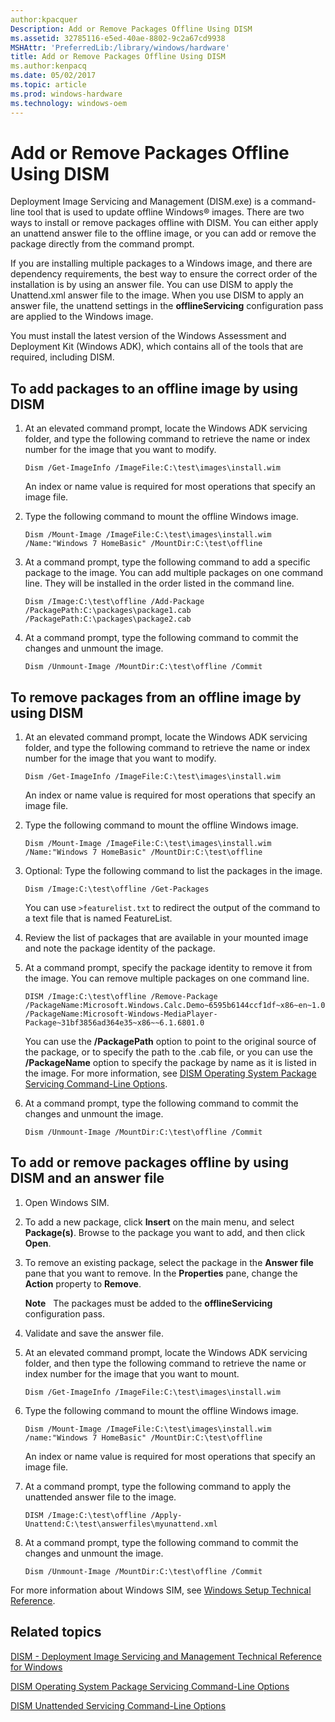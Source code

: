 ```yaml
---
author:kpacquer
Description: Add or Remove Packages Offline Using DISM
ms.assetid: 32785116-e5ed-40ae-8802-9c2a67cd9938
MSHAttr: 'PreferredLib:/library/windows/hardware'
title: Add or Remove Packages Offline Using DISM
ms.author:kenpacq
ms.date: 05/02/2017
ms.topic: article
ms.prod: windows-hardware
ms.technology: windows-oem
---
```


# Add or Remove Packages Offline Using DISM


Deployment Image Servicing and Management (DISM.exe) is a command-line tool that is used to update offline Windows® images. There are two ways to install or remove packages offline with DISM. You can either apply an unattend answer file to the offline image, or you can add or remove the package directly from the command prompt.

If you are installing multiple packages to a Windows image, and there are dependency requirements, the best way to ensure the correct order of the installation is by using an answer file. You can use DISM to apply the Unattend.xml answer file to the image. When you use DISM to apply an answer file, the unattend settings in the **offlineServicing** configuration pass are applied to the Windows image.

You must install the latest version of the Windows Assessment and Deployment Kit (Windows ADK), which contains all of the tools that are required, including DISM.

## To add packages to an offline image by using DISM

1.  At an elevated command prompt, locate the Windows ADK servicing folder, and type the following command to retrieve the name or index number for the image that you want to modify.

    ```
    Dism /Get-ImageInfo /ImageFile:C:\test\images\install.wim
    ```

    An index or name value is required for most operations that specify an image file.

2.  Type the following command to mount the offline Windows image.

    ```
    Dism /Mount-Image /ImageFile:C:\test\images\install.wim /Name:"Windows 7 HomeBasic" /MountDir:C:\test\offline
    ```

3.  At a command prompt, type the following command to add a specific package to the image. You can add multiple packages on one command line. They will be installed in the order listed in the command line.

    ```
    Dism /Image:C:\test\offline /Add-Package /PackagePath:C:\packages\package1.cab /PackagePath:C:\packages\package2.cab
    ```

4.  At a command prompt, type the following command to commit the changes and unmount the image.

    ```
    Dism /Unmount-Image /MountDir:C:\test\offline /Commit
    ```

## To remove packages from an offline image by using DISM

1.  At an elevated command prompt, locate the Windows ADK servicing folder, and type the following command to retrieve the name or index number for the image that you want to modify.

    ```
    Dism /Get-ImageInfo /ImageFile:C:\test\images\install.wim
    ```

    An index or name value is required for most operations that specify an image file.

2.  Type the following command to mount the offline Windows image.

    ```
    Dism /Mount-Image /ImageFile:C:\test\images\install.wim /Name:"Windows 7 HomeBasic" /MountDir:C:\test\offline
    ```

3.  Optional: Type the following command to list the packages in the image.

    ```
    Dism /Image:C:\test\offline /Get-Packages
    ```

    You can use `>featurelist.txt` to redirect the output of the command to a text file that is named FeatureList.

4.  Review the list of packages that are available in your mounted image and note the package identity of the package.

5.  At a command prompt, specify the package identity to remove it from the image. You can remove multiple packages on one command line.

    ```
    DISM /Image:C:\test\offline /Remove-Package /PackageName:Microsoft.Windows.Calc.Demo~6595b6144ccf1df~x86~en~1.0.0.0 /PackageName:Microsoft-Windows-MediaPlayer-Package~31bf3856ad364e35~x86~~6.1.6801.0
    ```

    You can use the **/PackagePath** option to point to the original source of the package, or to specify the path to the .cab file, or you can use the **/PackageName** option to specify the package by name as it is listed in the image. For more information, see [DISM Operating System Package Servicing Command-Line Options](dism-operating-system-package-servicing-command-line-options.md).

6.  At a command prompt, type the following command to commit the changes and unmount the image.

    ```
    Dism /Unmount-Image /MountDir:C:\test\offline /Commit
    ```

## To add or remove packages offline by using DISM and an answer file

1.  Open Windows SIM.

2.  To add a new package, click **Insert** on the main menu, and select **Package(s)**. Browse to the package you want to add, and then click **Open**.

3.  To remove an existing package, select the package in the **Answer file** pane that you want to remove. In the **Properties** pane, change the **Action** property to **Remove**.

    **Note**  
    The packages must be added to the **offlineServicing** configuration pass.

4.  Validate and save the answer file.

5.  At an elevated command prompt, locate the Windows ADK servicing folder, and then type the following command to retrieve the name or index number for the image that you want to mount.

    ```
    Dism /Get-ImageInfo /ImageFile:C:\test\images\install.wim
    ```

6.  Type the following command to mount the offline Windows image.

    ```
    Dism /Mount-Image /ImageFile:C:\test\images\install.wim /name:"Windows 7 HomeBasic" /MountDir:C:\test\offline
    ```

    An index or name value is required for most operations that specify an image file.

7.  At a command prompt, type the following command to apply the unattended answer file to the image.

    ```
    DISM /Image:C:\test\offline /Apply-Unattend:C:\test\answerfiles\myunattend.xml
    ```

8.  At a command prompt, type the following command to commit the changes and unmount the image.

    ```
    Dism /Unmount-Image /MountDir:C:\test\offline /Commit
    ```

For more information about Windows SIM, see [Windows Setup Technical Reference](windows-setup-technical-reference.md).

## <span id="related_topics"></span>Related topics


[DISM - Deployment Image Servicing and Management Technical Reference for Windows](dism---deployment-image-servicing-and-management-technical-reference-for-windows.md)

[DISM Operating System Package Servicing Command-Line Options](dism-operating-system-package-servicing-command-line-options.md)

[DISM Unattended Servicing Command-Line Options](dism-unattended-servicing-command-line-options.md)

 

 






